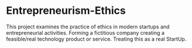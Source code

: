 # Entrepreneurism-Ethics
This project examines the practice of ethics in modern startups and entrepreneurial activities. Forming a fictitious company creating a feasible/real technology product or service. Treating this as a real StartUp.
